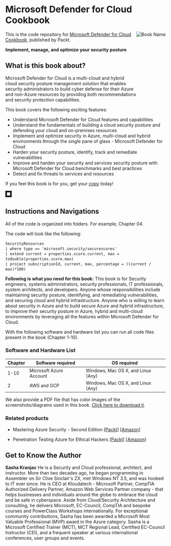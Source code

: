 # Microsoft Defender for Cloud Cookbook

<a href="https://www.packtpub.com/product/azure-security-center-cookbook/9781801076135"><img src="https://images-na.ssl-images-amazon.com/images/I/41JbJXX8KxL._SX403_BO1,204,203,200_.jpg" alt="Book Name" height="256px" align="right"></a>

This is the code repository for [Microsoft Defender for Cloud Cookbook](https://www.packtpub.com/product/azure-security-center-cookbook/9781801076135), published by Packt.

**Implement, manage, and optimize your security posture**

## What is this book about?
Microsoft Defender for Cloud is a multi-cloud and hybrid cloud security posture management solution that enables security administrators to build cyber defense for their Azure and non-Azure resources by providing both recommendations and security protection capabilities.

This book covers the following exciting features: 
* Understand Microsoft Defender for Cloud features and capabilities
* Understand the fundamentals of building a cloud security posture and defending your cloud and on-premises resources
* Implement and optimize security in Azure, multi-cloud and hybrid environments through the single pane of glass - Microsoft Defender for Cloud
* Harden your security posture, identify, track and remediate vulnerabilities
* Improve and harden your security and services security posture with Microsoft Defender for Cloud benchmarks and best practices
* Detect and fix threats to services and resources

If you feel this book is for you, get your [copy](https://www.amazon.com/Azure-Security-Center-Cookbook-Implement-ebook/dp/B0B21KXN5C) today!

<a href="https://www.packtpub.com/?utm_source=github&utm_medium=banner&utm_campaign=GitHubBanner"><img src="https://raw.githubusercontent.com/PacktPublishing/GitHub/master/GitHub.png" alt="https://www.packtpub.com/" border="5" /></a>

## Instructions and Navigations
All of the code is organized into folders. For example, Chapter 04.

The code will look like the following:
```
SecurityResources
| where type == 'microsoft.security/securescores'
| extend current = properties.score.current, max = todouble(properties.score.max)
| project subscriptionId, current, max, percentage = ((current / max)*100)

```

**Following is what you need for this book:**
This book is for Security engineers, systems administrators, security professionals, IT professionals, system architects, and developers. Anyone whose responsibilities include maintaining security posture, identifying, and remediating vulnerabilities, and securing cloud and hybrid infrastructure. Anyone who is willing to learn about security in Azure and to build secure Azure and hybrid infrastructure, to improve their security posture in Azure, hybrid and multi-cloud environments by leveraging all the features within Microsoft Defender for Cloud.

With the following software and hardware list you can run all code files present in the book (Chapter 1-10).

### Software and Hardware List

| Chapter  | Software required                                                                                  | OS required                        |
| -------- | ---------------------------------------------------------------------------------------------------| -----------------------------------|
| 1-10     | Microsoft Azure Account									                                        | Windows, Mac OS X, and Linux (Any) |
| 2        | AWS and GCP									                                                    | Windows, Mac OS X, and Linux (Any) |

We also provide a PDF file that has color images of the screenshots/diagrams used in this book. [Click here to download it](https://static.packt-cdn.com/downloads/9781801076135_ColorImages.pdf).

### Related products <Other books you may enjoy>
* Mastering Azure Security - Second Edition [[Packt]](https://www.packtpub.com/product/mastering-azure-security-second-edition/9781803238555) [[Amazon]](https://www.amazon.com/Mastering-Azure-Security-Microsoft-workloads/dp/1803238550)

* Penetration Testing Azure for Ethical Hackers [[Packt]](https://www.packtpub.com/product/penetration-testing-azure-for-ethical-hackers/9781839212932) [[Amazon]](https://www.amazon.com/Penetration-Testing-Azure-Ethical-Hackers-ebook/dp/B09B389H2Q)
## Get to Know the Author
**Sasha Kranjac**
He is a Security and Cloud professional, architect, and instructor. More than two decades ago, he began programming in Assembler on Sir Clive Sinclair's ZX, met Windows NT 3.5, and was hooked to IT ever since. He is CEO at Kloudatech - Microsoft Partner, CompTIA Authorized Delivery Partner, Amazon Web Services Partner company - that helps businesses and individuals around the globe to embrace the cloud and be safe in cyberspace. Aside from Cloud/Security Architecture and consulting, he delivers Microsoft, EC-Council, CompTIA and bespoke courses and PowerClass Workshops internationally.
For exceptional community contributions, Sasha has been awarded a Microsoft Most Valuable Professional (MVP) award in the Azure category. Sasha is a Microsoft Certified Trainer (MCT), MCT Regional Lead, Certified EC-Council Instructor (CEI), and a frequent speaker at various international conferences, user groups and events.


